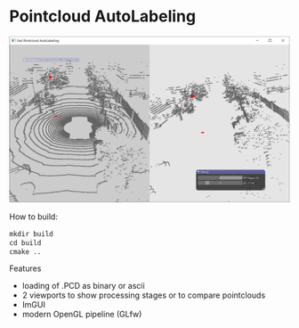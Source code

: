 Pointcloud AutoLabeling
=======================

![PAuLaFAST Screenshot](https://github.com/kerm1t/PAuLaFAST/blob/master/img/2020-5-17.png)

How to build:

    mkdir build
    cd build
    cmake ..

Features
- loading of .PCD as binary or ascii
- 2 viewports to show processing stages or to compare pointclouds
- ImGUI
- modern OpenGL pipeline (GLfw)
